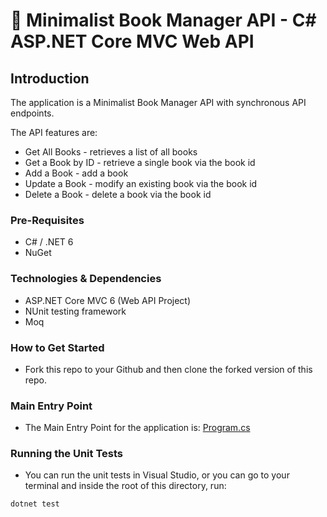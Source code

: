 # 📖 Minimalist Book Manager API - C# ASP.NET Core MVC Web API

## Introduction
The application is a Minimalist Book Manager API with synchronous API endpoints.

The API features are:
- Get All Books - retrieves a list of all books
- Get a Book by ID - retrieve a single book via the book id
- Add a Book - add a book
- Update a Book - modify an existing book via the book id
- Delete a Book - delete a book via the book id

### Pre-Requisites
- C# / .NET 6
- NuGet

### Technologies & Dependencies
- ASP.NET Core MVC 6 (Web API Project)
- NUnit testing framework
- Moq

### How to Get Started
- Fork this repo to your Github and then clone the forked version of this repo.

### Main Entry Point
- The Main Entry Point for the application is: [Program.cs](./BookManagerApi/Program.cs)

### Running the Unit Tests
- You can run the unit tests in Visual Studio, or you can go to your terminal and inside the root of this directory, run:

`dotnet test`